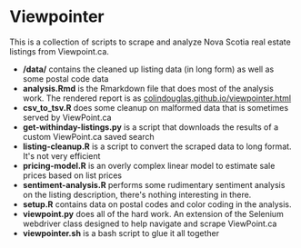 # Viewpointer

This is a collection of scripts to scrape and analyze Nova Scotia real estate listings from Viewpoint.ca.

* **/data/** contains the cleaned up listing data (in long form) as well as some postal code data
*	**analysis.Rmd** is the Rmarkdown file that does most of the analysis work. The rendered report is as [colindouglas.github.io/viewpointer.html](https://colindouglas.github.io/viewpointer.html)
* **csv_to_tsv.R** does some cleanup on malformed data that is sometimes served by ViewPoint.ca
* **get-withinday-listings.py** is a script that downloads the results of a custom ViewPoint.ca saved search
*	**listing-cleanup.R** is a script to convert the scraped data to long format. It's not very efficient
* **pricing-model.R** is an overly complex linear model to estimate sale prices based on list prices
* **sentiment-analysis.R** performs some rudimentary sentiment analysis on the listing description, there's nothing interesting in there.
* **setup.R** contains data on postal codes and color coding in the analysis.
* **viewpoint.py** does all of the hard work. An extension of the Selenium webdriver class designed to help navigate and scrape ViewPoint.ca 
* **viewpointer.sh** is a bash script to glue it all together
